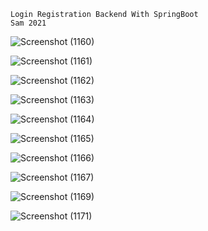 ``` properties
Login Registration Backend With SpringBoot
Sam 2021
```

![Screenshot (1160)](https://user-images.githubusercontent.com/55814880/105040910-fced4580-5a94-11eb-9cfb-a33cef0273b7.png)

![Screenshot (1161)](https://user-images.githubusercontent.com/55814880/105040931-024a9000-5a95-11eb-8fca-0556140f9c8b.png)

![Screenshot (1162)](https://user-images.githubusercontent.com/55814880/105040951-05de1700-5a95-11eb-9caa-dbd56130a69d.png)

![Screenshot (1163)](https://user-images.githubusercontent.com/55814880/105040987-0e365200-5a95-11eb-83ef-250c0168d3f1.png)

![Screenshot (1164)](https://user-images.githubusercontent.com/55814880/105041025-168e8d00-5a95-11eb-81a5-0e26be91a521.png)

![Screenshot (1165)](https://user-images.githubusercontent.com/55814880/105041043-1b534100-5a95-11eb-9789-40ad515fa0ee.png)

![Screenshot (1166)](https://user-images.githubusercontent.com/55814880/105041053-1ee6c800-5a95-11eb-8464-529b71bdc274.png)

![Screenshot (1167)](https://user-images.githubusercontent.com/55814880/105041075-2312e580-5a95-11eb-8d51-69cec123b7a3.png)

![Screenshot (1169)](https://user-images.githubusercontent.com/55814880/105041090-27d79980-5a95-11eb-8da2-a23174199e9a.png)

![Screenshot (1171)](https://user-images.githubusercontent.com/55814880/105041103-2c03b700-5a95-11eb-918f-04159bae0595.png)
